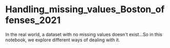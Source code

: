 # Handling_missing_values_Boston_offenses_2021
In the real world, a dataset with no missing values doesn't exist...So in this notebook, we explore different ways of dealing with it.
